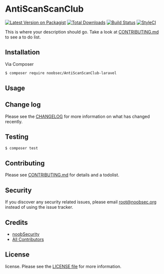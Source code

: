 # AntiScanScanClub

[![Latest Version on Packagist][ico-version]][link-packagist]
[![Total Downloads][ico-downloads]][link-downloads]
[![Build Status][ico-travis]][link-travis]
[![StyleCI][ico-styleci]][link-styleci]

This is where your description should go. Take a look at [CONTRIBUTING.md](CONTRIBUTING.md) to see a to do list.

## Installation

Via Composer

```bash
$ composer require noobsec/AntiScanScanClub-laravel
```

## Usage

## Change log

Please see the [CHANGELOG](CHANGELOG.md) for more information on what has changed recently.

## Testing

```bash
$ composer test
```

## Contributing

Please see [CONTRIBUTING.md](CONTRIBUTING.md) for details and a todolist.

## Security

If you discover any security related issues, please email root@noobsec.org instead of using the issue tracker.

## Credits

-   [noobSecurity][link-author]
-   [All Contributors][link-contributors]

## License

license. Please see the [LICENSE file](LICENSE.md) for more information.

[ico-version]: https://img.shields.io/packagist/v/noobsec/AntiScanScanClub-laravel.svg?style=flat-square
[ico-downloads]: https://img.shields.io/packagist/dt/noobsec/AntiScanScanClub-laravel.svg?style=flat-square
[ico-travis]: https://img.shields.io/travis/noobsec/AntiScanScanClub-laravel/master.svg?style=flat-square
[ico-styleci]: https://styleci.io/repos/12345678/shield
[link-packagist]: https://packagist.org/packages/noobsec/AntiScanScanClub-laravel
[link-downloads]: https://packagist.org/packages/noobsec/AntiScanScanClub-laravel
[link-travis]: https://travis-ci.org/noobsec/AntiScanScanClub-laravel
[link-styleci]: https://styleci.io/repos/12345678
[link-author]: https://github.com/noobsec
[link-contributors]: ../../contributors
